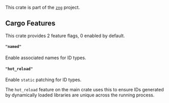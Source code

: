<!--do doc --readme header-->
This crate is part of the [`zng`](https://github.com/zng-ui/zng?tab=readme-ov-file#crates) project.


<!--do doc --readme features-->
## Cargo Features

This crate provides 2 feature flags, 0 enabled by default.

#### `"named"`
Enable associated names for ID types.

#### `"hot_reload"`
Enable `static` patching for ID types.

The `hot_reload` feature on the main crate uses this to ensure IDs generated by dynamically
loaded libraries are unique across the running process.

<!--do doc --readme #SECTION-END-->


